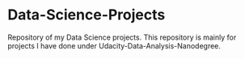 # Data-Science-Projects
Repository of my Data Science projects.
This repository is mainly for projects I have done under Udacity-Data-Analysis-Nanodegree.
